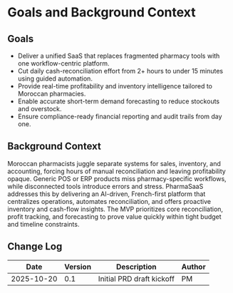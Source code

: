 # Goals and Background Context

## Goals
- Deliver a unified SaaS that replaces fragmented pharmacy tools with one workflow-centric platform.
- Cut daily cash-reconciliation effort from 2+ hours to under 15 minutes using guided automation.
- Provide real-time profitability and inventory intelligence tailored to Moroccan pharmacies.
- Enable accurate short-term demand forecasting to reduce stockouts and overstock.
- Ensure compliance-ready financial reporting and audit trails from day one.

## Background Context
Moroccan pharmacists juggle separate systems for sales, inventory, and accounting, forcing hours of manual reconciliation and leaving profitability opaque. Generic POS or ERP products miss pharmacy-specific workflows, while disconnected tools introduce errors and stress. PharmaSaaS addresses this by delivering an AI-driven, French-first platform that centralizes operations, automates reconciliation, and offers proactive inventory and cash-flow insights. The MVP prioritizes core reconciliation, profit tracking, and forecasting to prove value quickly within tight budget and timeline constraints.

## Change Log
| Date       | Version | Description               | Author |
|------------|---------|---------------------------|--------|
| 2025-10-20 | 0.1     | Initial PRD draft kickoff | PM     |
